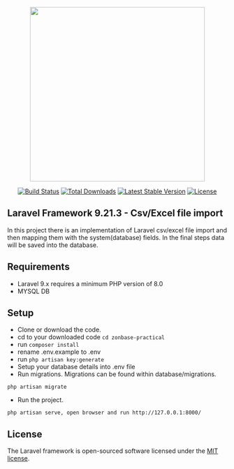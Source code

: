 <p align="center"><a href="https://laravel.com" target="_blank"><img src="https://raw.githubusercontent.com/laravel/art/master/logo-lockup/5%20SVG/2%20CMYK/1%20Full%20Color/laravel-logolockup-cmyk-red.svg" width="400"></a></p>

<p align="center">
<a href="https://travis-ci.org/laravel/framework"><img src="https://travis-ci.org/laravel/framework.svg" alt="Build Status"></a>
<a href="https://packagist.org/packages/laravel/framework"><img src="https://img.shields.io/packagist/dt/laravel/framework" alt="Total Downloads"></a>
<a href="https://packagist.org/packages/laravel/framework"><img src="https://img.shields.io/packagist/v/laravel/framework" alt="Latest Stable Version"></a>
<a href="https://packagist.org/packages/laravel/framework"><img src="https://img.shields.io/packagist/l/laravel/framework" alt="License"></a>
</p>

## Laravel Framework 9.21.3 - Csv/Excel file import

In this project there is an implementation of Laravel csv/excel file import and then mapping them with the system(database) fields. In the final steps data will be saved into the database.

## Requirements

- Laravel 9.x requires a minimum PHP version of 8.0
- MYSQL DB

## Setup

- Clone or download the code.
- cd to your downloaded code ```cd zonbase-practical```
- run ```composer install```
- rename .env.example to .env
- run ```php artisan key:generate```
- Setup your database details into .env file
- Run migrations. Migrations can be found within database/migrations. 
```
php artisan migrate
```
- Run the project.
```
php artisan serve, open browser and run http://127.0.0.1:8000/
```
## License

The Laravel framework is open-sourced software licensed under the [MIT license](https://opensource.org/licenses/MIT).

